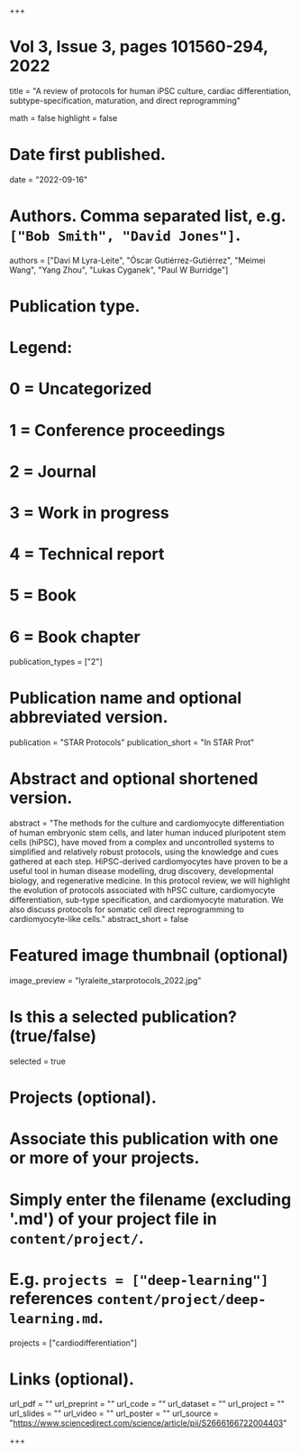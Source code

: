 +++
# Vol 3, Issue 3, pages 101560-294, 2022


title = "A review of protocols for human iPSC culture, cardiac differentiation, subtype-specification, maturation, and direct reprogramming"

math = false
highlight = false

# Date first published.
date = "2022-09-16"

# Authors. Comma separated list, e.g. `["Bob Smith", "David Jones"]`.
authors = ["Davi M Lyra-Leite", "Óscar Gutiérrez-Gutiérrez", "Meimei Wang", "Yang Zhou", "Lukas Cyganek", "Paul W Burridge"]

# Publication type.
# Legend:
# 0 = Uncategorized
# 1 = Conference proceedings
# 2 = Journal
# 3 = Work in progress
# 4 = Technical report
# 5 = Book
# 6 = Book chapter
publication_types = ["2"]

# Publication name and optional abbreviated version.
publication = "STAR Protocols"
publication_short = "In STAR Prot"

# Abstract and optional shortened version.
abstract = "The methods for the culture and cardiomyocyte differentiation of human embryonic stem cells, and later human induced pluripotent stem cells (hiPSC), have moved from a complex and uncontrolled systems to simplified and relatively robust protocols, using the knowledge and cues gathered at each step. HiPSC-derived cardiomyocytes have proven to be a useful tool in human disease modelling, drug discovery, developmental biology, and regenerative medicine. In this protocol review, we will highlight the evolution of protocols associated with hPSC culture, cardiomyocyte differentiation, sub-type specification, and cardiomyocyte maturation. We also discuss protocols for somatic cell direct reprogramming to cardiomyocyte-like cells."
abstract_short = false

# Featured image thumbnail (optional)
image_preview = "lyraleite_starprotocols_2022.jpg"

# Is this a selected publication? (true/false)
selected = true

# Projects (optional).
#   Associate this publication with one or more of your projects.
#   Simply enter the filename (excluding '.md') of your project file in `content/project/`.
#   E.g. `projects = ["deep-learning"]` references `content/project/deep-learning.md`.
projects = ["cardiodifferentiation"]

# Links (optional).
url_pdf = ""
url_preprint = ""
url_code = ""
url_dataset = ""
url_project = ""
url_slides = ""
url_video = ""
url_poster = ""
url_source = "https://www.sciencedirect.com/science/article/pii/S2666166722004403"

+++
